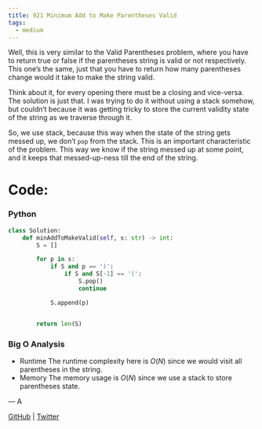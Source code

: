 ```yaml
---
title: 921 Minimum Add to Make Parentheses Valid
tags:
  - medium
---
```


Well, this is very similar to the Valid Parentheses problem, where you have to return true or false if the parentheses string is valid or not respectively. This one’s the same, just that you have to return how many parentheses change would it take to make the string valid.

Think about it, for every opening there must be a closing and vice-versa. The solution is just that. I was trying to do it without using a stack somehow, but couldn’t because it was getting tricky to store the current validity state of the string as we traverse through it.

So, we use stack, because this way when the state of the string gets messed up, we don’t `pop` from the stack. This is an important characteristic of the problem. This way we know if the string messed up at some point, and it keeps that messed-up-ness till the end of the string.

# Code:

### Python

```python
class Solution:
    def minAddToMakeValid(self, s: str) -> int:
        S = []

        for p in s:
            if S and p == ')':
                if S and S[-1] == '(':
                    S.pop()
                    continue

            S.append(p)


        return len(S)
```

### Big O Analysis

- Runtime
  The runtime complexity here is $O(N)$ since we would visit all parentheses in the string.
- Memory
  The memory usage is $O(N)$ since we use a stack to store parentheses state.

— A

[GitHub](https://github.com/athkdev) | [Twitter](https://twitter.com/athkdev)
